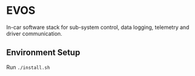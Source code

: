 # EVOS
In-car software stack for sub-system control, data logging, telemetry and driver communication.

## Environment Setup
Run `./install.sh`
